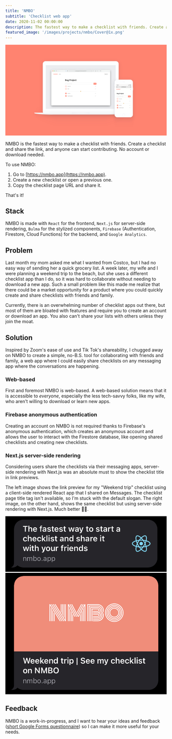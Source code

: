 ```yaml
---
title: 'NMBO'
subtitle: 'Checklist web app'
date: 2020-11-02 00:00:00
description: The fastest way to make a checklist with friends. Create a checklist and share the link, and anyone can start contributing. No account or download needed. Free to use. Made with React and Firebase.
featured_image: '/images/projects/nmbo/Cover@1x.png'
---
```


![](/images/projects/nmbo/Cover@1x.png)

NMBO is the fastest way to make a checklist with friends. Create a checklist and share the link, and anyone can start contributing. No account or download needed. 

To use NMBO: 

1. Go to [https://nmbo.app](https://nmbo.app). 
2. Create a new checklist or open a previous one.
3. Copy the checklist page URL and share it.

That's it! 

## Stack

NMBO is made with `React` for the frontend, `Next.js` for server-side rendering, `Bulma` for the stylized components, `Firebase` (Authentication, Firestore, Cloud Functions) for the backend, and `Google Analytics`. 

## Problem

Last month my mom asked me what I wanted from Costco, but I had no easy way of sending her a quick grocery list. A week later, my wife and I were planning a weekend trip to the beach, but she uses a different checklist app than I do, so it was hard to collaborate without needing to download a new app. Such a small problem like this made me realize that there could be a market opportunity for a product where you could quickly create and share checklists with friends and family. 

Currently, there is an overwhelming number of checklist apps out there, but most of them are bloated with features and require you to create an account or download an app. You also can't share your lists with others unless they join the moat. 

## Solution

Inspired by Zoom's ease of use and Tik Tok's shareability, I chugged away on NMBO to create a simple, no-B.S. tool for collaborating with friends and family, a web app where I could easily share checklists on any messaging app where the conversations are happening. 

### Web-based

First and foremost NMBO is web-based. A web-based solution means that it is accessible to *everyone*, especially the less tech-savvy folks, like my wife, who aren't willing to download or learn new apps. 

### Firebase anonymous authentication

Creating an account on NMBO is not required thanks to Firebase's anonymous authentication, which creates an anonymous account and allows the user to interact with the Firestore database, like opening shared checklists and creating new checklists. 

### Next.js server-side rendering

Considering users share the checklists via their messaging apps, server-side rendering with Next.js was an absolute must to show the checklist title in link previews. 

The left image shows the link preview for my "Weekend trip" checklist using a client-side rendered React app that I shared on Messages. The checklist page title tag isn't available, so I'm stuck with the default slogan. The right image, on the other hand, shows the same checklist but using server-side rendering with Next.js. Much better 👌🏻.

<div class="gallery" data-columns="2">
	<img src="/images/projects/nmbo/client-side-rendering.jpg">
    <img src="/images/projects/nmbo/server-side-rendering.jpg">
</div>

## Feedback

NMBO is a work-in-progress, and I want to hear your ideas and feedback ([short Google Forms questionnaire](https://docs.google.com/forms/d/e/1FAIpQLSf_GusPzzA4M1xNiKxHHVwEj4Q3iz_fWrX9pJXihlIjcdVmaQ/viewform)) so I can make it more useful for your needs. 
